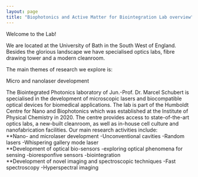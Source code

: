 ```yaml
---
layout: page
title: "Biophotonics and Active Matter for Biointegration Lab overview"
---
```


Welcome to the Lab!

We are located at the University of Bath in the South West of England. Besides the glorious landscape we have specialised optics labs, fibre drawing tower and a modern cleanroom. 

The main themes of research we explore is: 

  Micro and nanolaser development





The Biointegrated Photonics laboratory of Jun.-Prof. Dr. Marcel Schubert is specialised in the development of microscopic lasers and biocompatible optical devices for biomedical applications. The lab is part of the Humboldt Centre for Nano and Biophotonics which was established at the Institute of Physical Chemistry in 2020. The centre provides access to state-of-the-art optics labs, a new-built cleanroom, as well as in-house cell culture and nanofabrication facilities. Our main research activities include:
 <br> 
**Nano- and microlaser development
-Unconventional cavities
-Random lasers 
-Whispering gallery mode laser 
 <br> 
**Development of optical bio-sensors
-exploring optical phenomena for sensing
-bioresponfive sensors
-biointegration
 <br> 
**Development of novel imaging and spectroscopic techniques
-Fast spectroscopy
-Hyperspectral imaging 
